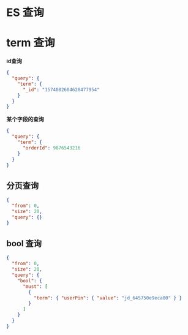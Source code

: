 # ES 查询

# term 查询


**id查询**

``` json
{
  "query": {
    "term": {
      "_id": "1574082604628477954"
    }
  }
}
```

**某个字段的查询**

``` json
{
  "query": {
    "term": {
      "orderId": 9876543216
    }
  }
}
```



## 分页查询

``` json
{
  "from": 0,
  "size": 20,
  "query": {}
}
```

## bool 查询

``` json
{
  "from": 0,
  "size": 20,
  "query": {
    "bool": {
      "must": [
        {
          "term": { "userPin": { "value": "jd_645750e9eca00" } }
        }
      ]
    }
  }
}
```